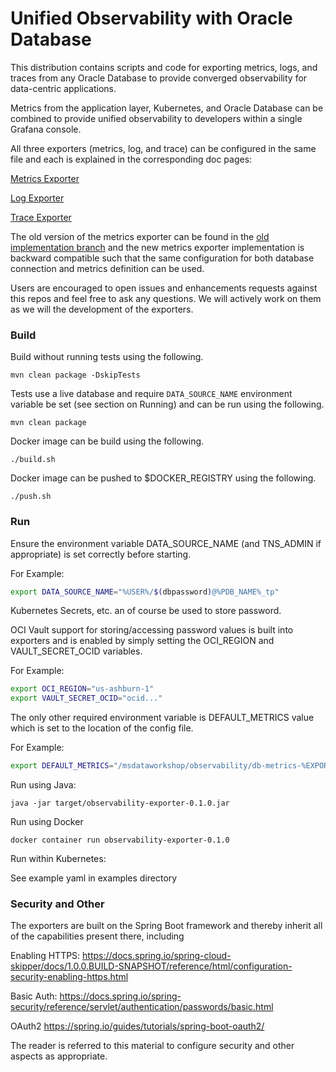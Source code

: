# Unified Observability with Oracle Database

This distribution contains scripts and code for exporting metrics, logs, and traces from any Oracle Database to provide converged observability for data-centric applications. 

Metrics from the application layer, Kubernetes, and Oracle Database can be combined to provide unified observability to developers within a single Grafana console. 

All three exporters (metrics, log, and trace) can be configured in the same file and each is explained in the corresponding doc pages:


[Metrics Exporter][Metrics Exporter]

[Log Exporter][Log Exporter]

[Trace Exporter][Trace Exporter]

The old version of the metrics exporter can be found in the [old implementation branch][old implementation branch] and the new metrics exporter implementation is backward compatible such that the same configuration for both database connection and metrics definition can be used.

Users are encouraged to open issues and enhancements requests against this repos and feel free to ask any questions.  We will actively work on them as we will the development of the exporters.

### Build

Build without running tests using the following.

`mvn clean package -DskipTests`

Tests use a live database and require `DATA_SOURCE_NAME` environment variable be set (see section on Running) and can be run using the following.

`mvn clean package`

Docker image can be build using the following.

`./build.sh`

Docker image can be pushed to $DOCKER_REGISTRY using the following.

`./push.sh`

### Run

Ensure the environment variable DATA_SOURCE_NAME (and TNS_ADMIN if appropriate) is set correctly before starting.

For Example:

```bash
export DATA_SOURCE_NAME="%USER%/$(dbpassword)@%PDB_NAME%_tp"
```

Kubernetes Secrets, etc. an of course be used to store password.

OCI Vault support for storing/accessing password values is built into exporters and is enabled by simply setting the OCI_REGION and VAULT_SECRET_OCID variables.

For Example:

```bash
export OCI_REGION="us-ashburn-1"
export VAULT_SECRET_OCID="ocid..."
```

The only other required environment variable is DEFAULT_METRICS value which is set to the location of the config file.

For Example:

```bash
export DEFAULT_METRICS="/msdataworkshop/observability/db-metrics-%EXPORTER_NAME%-exporter-metrics.toml"
```

Run using Java:

`java -jar target/observability-exporter-0.1.0.jar`

Run using Docker

`docker container run observability-exporter-0.1.0`

Run within Kubernetes:

See example yaml in examples directory

### Security and Other

The exporters are built on the Spring Boot framework and thereby inherit all of the capabilities present there, including

Enabling HTTPS: https://docs.spring.io/spring-cloud-skipper/docs/1.0.0.BUILD-SNAPSHOT/reference/html/configuration-security-enabling-https.html

Basic Auth: https://docs.spring.io/spring-security/reference/servlet/authentication/passwords/basic.html

OAuth2 https://spring.io/guides/tutorials/spring-boot-oauth2/

The reader is referred to this material to configure security and other aspects as appropriate.


[Metrics Exporter]: Metrics.md
[Log Exporter]: Logs.md
[Trace Exporter]: Tracing.md
[old implementation branch]: https://github.com/oracle/oracle-db-appdev-monitoring/tree/old-go-implementation